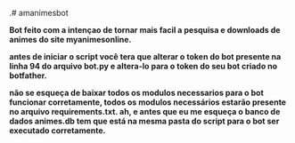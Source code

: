.# amanimesbot


<b>Bot feito com a intençao de tornar mais facil a pesquisa e downloads de animes do site myanimesonline.<b>


<b> antes de iniciar o script você tera que alterar o token do bot presente na linha 94 do arquivo bot.py e altera-lo para o token do seu bot criado no botfather.<b>

<b>não se esqueça de baixar todos os modulos necessarios para o bot funcionar corretamente, todos os modulos necessários estarão presente no arquivo requirements.txt.<b>
<b>ah, e antes que eu me esqueça o banco de dados animes.db tem que está na mesma pasta do script para o bot ser executado corretamente.<b>
